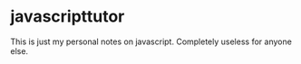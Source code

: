 # javascripttutor
This is just my personal notes on javascript. Completely useless for anyone else.
